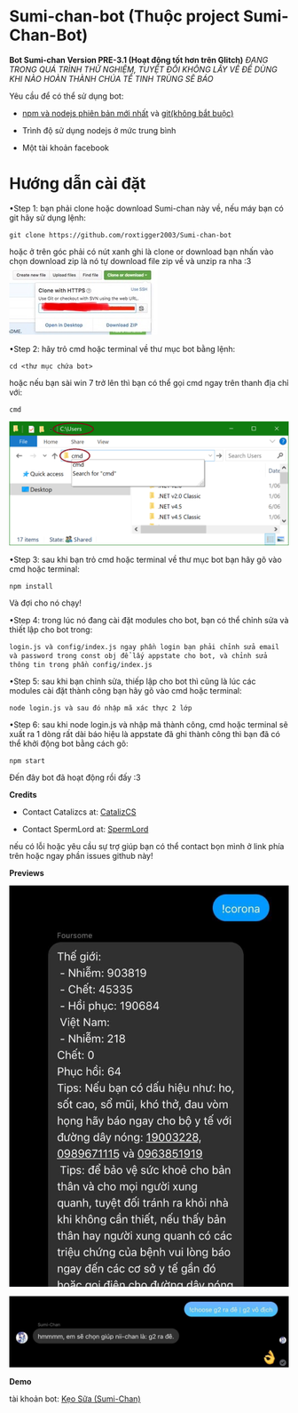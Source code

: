 # Sumi-chan-bot (Thuộc project Sumi-Chan-Bot)

**Bot Sumi-chan Version PRE-3.1 (Hoạt động tốt hơn trên Glitch)**
*ĐANG TRONG QUÁ TRÌNH THỬ NGHIỆM, TUYỆT ĐỐI KHÔNG LẤY VỀ ĐỂ DÙNG*
*KHI NÀO HOÀN THÀNH CHÚA TỂ TINH TRÙNG SẼ BÁO*

Yêu cầu để có thể sử dụng bot:

 - [npm và nodejs phiên bản mới nhất](https://nodejs.org/en/) và [git(không bắt buộc)](https://git-scm.com/downloads)
 
 - Trình độ sử dụng nodejs ở mức trung bình
 
 - Một tài khoản facebook

# Hướng dẫn cài đặt

•Step 1: bạn phải clone hoặc download Sumi-chan này về, nếu máy bạn có git hãy sử dụng lệnh:
```
git clone https://github.com/roxtigger2003/Sumi-chan-bot
```
hoặc ở trên góc phải có nút xanh ghi là clone or download bạn nhấn vào chọn download zip là nó tự download file zip về và unzip ra nha :3
![Preview](previews/github_download.png)

•Step 2: hãy trỏ cmd hoặc terminal về thư mục bot bằng lệnh: 
```
cd <thư mục chứa bot>
```
hoặc nếu bạn sài win 7 trở lên thì bạn có thể gọi cmd ngay trên thanh địa chỉ với:
```
cmd
```
![Preview](previews/cmd.png)

•Step 3: sau khi bạn trỏ cmd hoặc terminal về thư mục bot bạn hãy gõ vào cmd hoặc terminal:
```
npm install
```
Và đợi cho nó chạy!

•Step 4: trong lúc nó đang cài đặt modules cho bot, bạn có thể chỉnh sửa và thiết lập cho bot trong:
```
login.js và config/index.js ngay phần login bạn phải chỉnh sửa email và password trong const obj để lấy appstate cho bot, và chỉnh sửa thông tin trong phần config/index.js
```

•Step 5: sau khi bạn chỉnh sửa, thiếp lập cho bot thì cũng là lúc các modules cài đặt thành công bạn hãy gõ vào cmd hoặc terminal:
```
node login.js và sau đó nhập mã xác thực 2 lớp
```

•Step 6: sau khi node login.js và nhập mã thành công, cmd hoặc terminal sẽ xuất ra 1 dòng rất dài báo hiệu là appstate đã ghi thành công thì bạn đã có thể khởi động bot bằng cách gõ: 
```
npm start
```
Đến đây bot đã hoạt động rồi đấy :3

**Credits**

- Contact Catalizcs at: [CatalizCS](https://fb.me/Cataliz2k)

- Contact SpermLord at: [SpermLord](https://www.facebook.com/LiterallyASperm)

nếu có lỗi hoặc yêu cầu sự trợ giúp bạn có thể contact bọn mình ở link phía trên hoặc ngay phần issues github này!
 
**Previews**

![](previews/preview1.png)

![](previews/preview2.png)

**Demo**

 tài khoản bot: [Kẹo Sữa (Sumi-Chan)](https://facebook.com/Catalizcs.SumiChan)